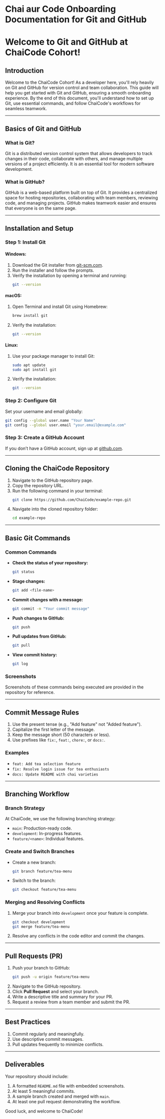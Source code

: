 # Chai aur Code Onboarding Documentation for Git and GitHub


# Welcome to Git and GitHub at ChaiCode Cohort!

## Introduction
Welcome to the ChaiCode Cohort! As a developer here, you'll rely heavily on Git and GitHub for version control and team collaboration. This guide will help you get started with Git and GitHub, ensuring a smooth onboarding experience. By the end of this document, you'll understand how to set up Git, use essential commands, and follow ChaiCode's workflows for seamless teamwork.

---

## Basics of Git and GitHub

### What is Git?
Git is a distributed version control system that allows developers to track changes in their code, collaborate with others, and manage multiple versions of a project efficiently. It is an essential tool for modern software development.

### What is GitHub?
GitHub is a web-based platform built on top of Git. It provides a centralized space for hosting repositories, collaborating with team members, reviewing code, and managing projects. GitHub makes teamwork easier and ensures that everyone is on the same page.

---

## Installation and Setup

### Step 1: Install Git

#### Windows:
1. Download the Git installer from [git-scm.com](https://git-scm.com/).
2. Run the installer and follow the prompts.
3. Verify the installation by opening a terminal and running:
   ```bash
   git --version
   ```

#### macOS:
1. Open Terminal and install Git using Homebrew:
   ```bash
   brew install git
   ```
2. Verify the installation:
   ```bash
   git --version
   ```

#### Linux:
1. Use your package manager to install Git:
   ```bash
   sudo apt update
   sudo apt install git
   ```
2. Verify the installation:
   ```bash
   git --version
   ```

### Step 2: Configure Git
Set your username and email globally:
```bash
git config --global user.name "Your Name"
git config --global user.email "your.email@example.com"
```

### Step 3: Create a GitHub Account
If you don’t have a GitHub account, sign up at [github.com](https://github.com/).

---

## Cloning the ChaiCode Repository
1. Navigate to the GitHub repository page.
2. Copy the repository URL.
3. Run the following command in your terminal:
   ```bash
   git clone https://github.com/ChaiCode/example-repo.git
   ```
4. Navigate into the cloned repository folder:
   ```bash
   cd example-repo
   ```

---

## Basic Git Commands

### Common Commands
- **Check the status of your repository:**
  ```bash
  git status
  ```
- **Stage changes:**
  ```bash
  git add <file-name>
  ```
- **Commit changes with a message:**
  ```bash
  git commit -m "Your commit message"
  ```
- **Push changes to GitHub:**
  ```bash
  git push
  ```
- **Pull updates from GitHub:**
  ```bash
  git pull
  ```
- **View commit history:**
  ```bash
  git log
  ```

### Screenshots
Screenshots of these commands being executed are provided in the repository for reference.

---

## Commit Message Rules
1. Use the present tense (e.g., "Add feature" not "Added feature").
2. Capitalize the first letter of the message.
3. Keep the message short (50 characters or less).
4. Use prefixes like `fix:`, `feat:`, `chore:`, or `docs:`.

### Examples
- `feat: Add tea selection feature`
- `fix: Resolve login issue for tea enthusiasts`
- `docs: Update README with chai varieties`

---

## Branching Workflow

### Branch Strategy
At ChaiCode, we use the following branching strategy:
- `main`: Production-ready code.
- `development`: In-progress features.
- `feature/<name>`: Individual features.

### Create and Switch Branches
- Create a new branch:
  ```bash
  git branch feature/tea-menu
  ```
- Switch to the branch:
  ```bash
  git checkout feature/tea-menu
  ```

### Merging and Resolving Conflicts
1. Merge your branch into `development` once your feature is complete.
   ```bash
   git checkout development
   git merge feature/tea-menu
   ```
2. Resolve any conflicts in the code editor and commit the changes.

---

## Pull Requests (PR)
1. Push your branch to GitHub:
   ```bash
   git push -u origin feature/tea-menu
   ```
2. Navigate to the GitHub repository.
3. Click **Pull Request** and select your branch.
4. Write a descriptive title and summary for your PR.
5. Request a review from a team member and submit the PR.

---

## Best Practices
1. Commit regularly and meaningfully.
2. Use descriptive commit messages.
3. Pull updates frequently to minimize conflicts.

---

## Deliverables
Your repository should include:
1. A formatted `README.md` file with embedded screenshots.
2. At least 5 meaningful commits.
3. A sample branch created and merged with `main`.
4. At least one pull request demonstrating the workflow.

Good luck, and welcome to ChaiCode!

